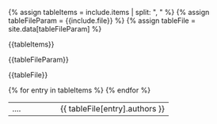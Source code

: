 {% assign tableItems = include.items | split: ", " %}
{% assign tableFileParam = {{include.file}} %}
{% assign tableFile = site.data[tableFileParam] %}

<p>{{tableItems}}</p>
<p>{{tableFileParam}}</p>
<p>{{tableFile}}</p>

<table class="grid" style="width: 100%">
    <colgroup>
        <col width="30%" />
        <col width="70%" />
    </colgroup>
    <tbody>
    {% for entry in tableItems %}
        <tr>
          <td>....</td>
          <td>{{ tableFile[entry].authors }}</td>
        </tr>
    {% endfor %}
    </tbody>
</table>
